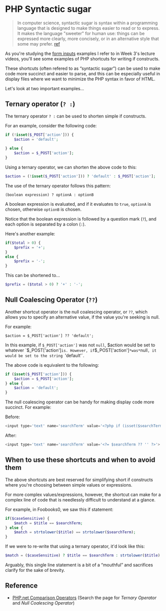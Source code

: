 # PHP Syntactic sugar

> In computer science, syntactic sugar is syntax within a programming language that is designed to make things easier to read or to express. It makes the language "sweeter" for human use: things can be expressed more clearly, more concisely, or in an alternative style that some may prefer. [ref](https://en.wikipedia.org/wiki/Syntactic_sugar)

As you're studying the [form inputs](https://github.com/susanBuck/dwa15-php/tree/master/forms-inputs) examples I refer to in Week 3's lecture videos, you'll see some examples of PHP shortcuts for writing if constructs.

These shortcuts (often refered to as &ldquo;syntactic sugar&rdquo;) can be used to make code more succinct and easier to parse, and this can be especially useful in display files where we want to minimize the PHP syntax in favor of HTML.

Let's look at two important examples...

## Ternary operator (`? :`)
The ternary operator `? :` can be used to shorten simple if constructs.

For an example, consider the following code:

```php
if (!isset($_POST['action'])) {
    $action = 'default';
    
} else {
    $action = $_POST['action'];
}
```

Using a ternary operator, we can shorten the above code to this:

```php
$action = (!isset($_POST['action'])) ? 'default' : $_POST['action'];
```

The use of the ternary operator follows this pattern:
```
(boolean expression) ? optionA : optionB
```

A boolean expression is evaluated, and if it evaluates to `true`, `optionA` is chosen, otherwise `optionB` is chosen.

Notice that the boolean expression is followed by a question mark (`?`), and each option is separated by a colon (`:`).


Here's another example:

```php
if($total > 0) {
    $prefix = '+';
}
else {
    $prefix = '-';
}
```

This can be shortened to...

```php
$prefix = ($total > 0) ? '+' : '-';
```


## Null Coalescing Operator (`??`)
Another shortcut operator is the null coalescing operator, or `??`, which allows you to specify an alternative value, if the value you're seeking is null.

For example:
```
$action = $_POST['action'] ?? 'default';
```


In this example, if `$_POST['action']` was not `null`, $action would be set to whatever `$_POST['action']` is.
However, if `$_POST['action']` *was* `null`, it would be set to the string `'default'`.


The above code is equivalent to the following:
```php
if (isset($_POST['action'])) {
    $action = $_POST['action'];
} else {
    $action = 'default';
}
```

The null coalescing operator can be handy for making display code more succinct. For example:

Before:
```php
<input type='text' name='searchTerm' value='<?php if (isset($searchTerm)) echo $searchTerm ?>'>
```

After:
```php
<input type='text' name='searchTerm' value='<?= $searchTerm ?? '' ?>'>
```

## When to use these shortcuts and when to avoid them
The above shortcuts are best reserved for simplifying short if constructs where you're choosing between simple values or expressions.

For more complex values/expressions, however, the shortcut can make for a complex line of code that is needlessly difficult to understand at a glance.

For example, in Foobooks0, we saw this if statement:

```php
if($caseSensitive) {
    $match = $title == $searchTerm;
} else {
    $match = strtolower($title) == strtolower($searchTerm);
}
```

If we were to re-write that using a ternary operator, it'd look like this:
```php
$match = ($caseSensitive) ? $title == $searchTerm : strtolower($title) == strtolower($searchTerm);
```

Arguably, this single line statement is a bit of a &ldquo;mouthful&rdquo; and sacrifices clarify for the sake of brevity.


## Reference
+ [PHP.net Comparison Operators](http://php.net/manual/en/language.operators.comparison.php) (Search the page for *Ternary Operator* and *Null Coalescing Operator*)







